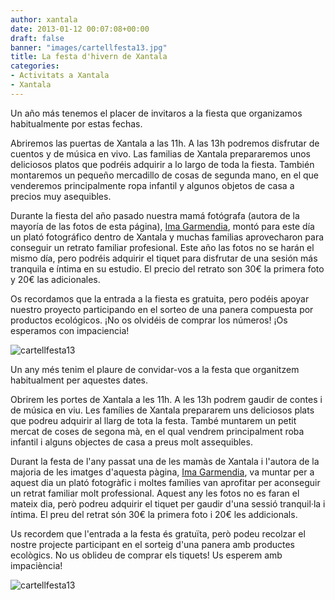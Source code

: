 ```yaml
---
author: xantala
date: 2013-01-12 00:07:08+00:00
draft: false
banner: "images/cartellfesta13.jpg"
title: La festa d'hivern de Xantala
categories:
- Activitats a Xantala
- Xantala
---
```




Un año más tenemos el placer de invitaros a la fiesta que organizamos habitualmente por estas fechas.

Abriremos las puertas de Xantala a las 11h. A las 13h podremos disfrutar de cuentos y de música en vivo. Las familias de Xantala prepararemos unos deliciosos platos que podréis adquirir a lo largo de toda la fiesta. También montaremos un pequeño mercadillo de cosas de segunda mano, en el que venderemos principalmente ropa infantil y algunos objetos de casa a precios muy asequibles.

Durante la fiesta del año pasado nuestra mamá fotógrafa (autora de la mayoría de las fotos de esta página), [Ima Garmendia](http://www.imagarmendia.es/index.php?/fotografia/madres-y-padres/), montó para este día un plató fotográfico dentro de Xantala y muchas familias aprovecharon para conseguir un retrato familiar profesional. Este año las fotos no se harán el mismo día, pero podréis adquirir el tiquet para disfrutar de una sesión más tranquila e íntima en su estudio. El precio del retrato son 30€ la primera foto y 20€ las adicionales.

Os recordamos que la entrada a la fiesta es gratuita, pero podéis apoyar nuestro proyecto participando en el sorteo de una panera compuesta por productos ecológicos. ¡No os olvidéis de comprar los números! ¡Os esperamos con impaciencia!

![cartellfesta13](http://www.xantala.es/wp-content/uploads/2013/01/cartellfesta13.jpg)




Un any més tenim el plaure de convidar-vos a la festa que organitzem habitualment per aquestes dates.

Obrirem les portes de Xantala a les 11h. A les 13h podrem gaudir de contes i de música en viu. Les famílies de Xantala prepararem uns deliciosos plats que podreu adquirir al llarg de tota la festa. També muntarem un petit mercat de coses de segona mà, en el qual vendrem principalment roba infantil i alguns objectes de casa a preus molt assequibles.

Durant la festa de l'any passat una de les mamàs de Xantala i l'autora de la majoria de les imatges d'aquesta pàgina, [Ima Garmendia](http://www.imagarmendia.es/index.php?/fotografia/madres-y-padres/), va muntar per a aquest dia un plató fotogràfic i moltes famílies van aprofitar per aconseguir un retrat familiar molt professional. Aquest any les fotos no es faran el mateix dia, però podreu adquirir el tiquet per gaudir d'una sessió tranquil·la i íntima. El preu del retrat són 30€ la primera foto i 20€ les addicionals.

Us recordem que l'entrada a la festa és gratuïta, però podeu recolzar el nostre projecte participant en el sorteig d'una panera amb productes ecològics. No us oblideu de comprar els tiquets! Us esperem amb impaciència!

![cartellfesta13](http://www.xantala.es/wp-content/uploads/2013/01/cartellfesta13.jpg)




